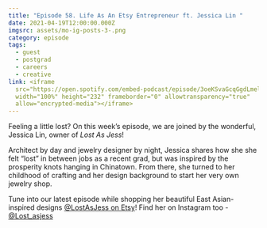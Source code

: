 ```yaml
---
title: "Episode 58. Life As An Etsy Entrepreneur ft. Jessica Lin "
date: 2021-04-19T12:00:00.000Z
imgsrc: assets/mo-ig-posts-3-.png
category: episode
tags:
  - guest
  - postgrad
  - careers
  - creative
link: <iframe
  src="https://open.spotify.com/embed-podcast/episode/3oeKSvaGcqGgdLmelx8htb"
  width="100%" height="232" frameborder="0" allowtransparency="true"
  allow="encrypted-media"></iframe>
---
```

Feeling a little lost? On this week’s episode, we are joined by the wonderful, Jessica Lin, owner of *Lost As Jess*! 

Architect by day and jewelry designer by night, Jessica shares how she she felt “lost” in between jobs as a recent grad, but was inspired by the prosperity knots hanging in Chinatown. From there, she turned to her childhood of crafting and her design background to start her very own jewelry shop.

Tune into our latest episode while shopping her beautiful East Asian-inspired designs [@LostAsJess on Etsy](https://www.etsy.com/shop/LostAsJess)! Find her on Instagram too - [@Lost_asjess](https://www.instagram.com/lost_asjess/?hl=en)